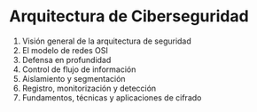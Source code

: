 # Arquitectura de Ciberseguridad

1. Visión general de la arquitectura de seguridad 
2. El modelo de redes OSI 
3. Defensa en profundidad 
4. Control de flujo de información 
5. Aislamiento y segmentación 
6. Registro, monitorización y detección 
7. Fundamentos, técnicas y aplicaciones de cifrado